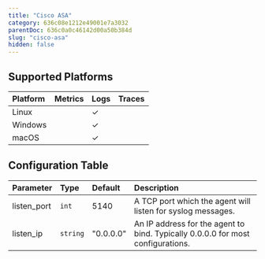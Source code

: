 ```yaml
---
title: "Cisco ASA"
category: 636c08e1212e49001e7a3032
parentDoc: 636c0a0c46142d00a50b384d
slug: "cisco-asa"
hidden: false
---
```

## Supported Platforms

| Platform | Metrics | Logs | Traces |
| :------- | :------ | :--- | :----- |
| Linux    |         | ✓    |        |
| Windows  |         | ✓    |        |
| macOS    |         | ✓    |        |

## Configuration Table

| Parameter   | Type     | Default   | Description                                                                     |
| :---------- | :------- | :-------- | :------------------------------------------------------------------------------ |
| listen_port | `int`    | 5140      | A TCP port which the agent will listen for syslog messages.                     |
| listen_ip   | `string` | "0.0.0.0" | An IP address for the agent to bind. Typically 0.0.0.0 for most configurations. |

